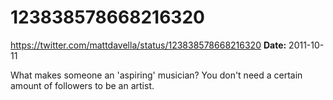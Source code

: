 # 123838578668216320
https://twitter.com/mattdavella/status/123838578668216320
**Date:** 2011-10-11

What makes someone an 'aspiring' musician? You don't need a certain amount of followers to be an artist.
